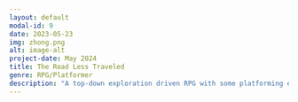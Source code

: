 ```yaml
---
layout: default
modal-id: 9
date: 2023-05-23
img: zhong.png
alt: image-alt
project-date: May 2024
title: The Road Less Traveled
genre: RPG/Platformer
description: "A top-down exploration driven RPG with some platforming elements, set in an alternate reality with some medieval/fantasy themes. Play in your browser at <a href='http://cs4730.games/games/gbstudio/road'>http://cs4730.games/games/gbstudio/road</a>"
---
```

